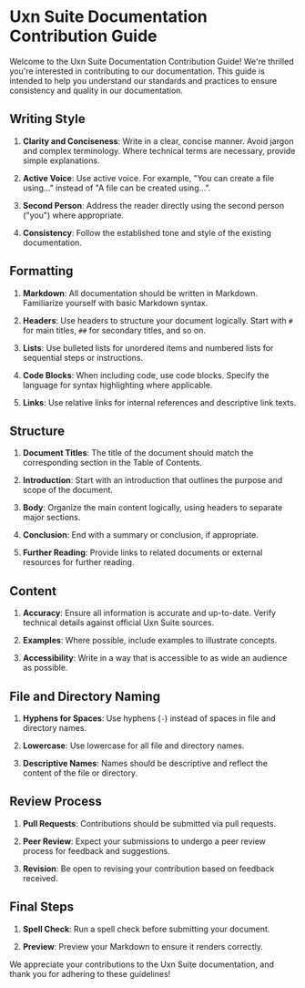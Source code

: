 # Uxn Suite Documentation Contribution Guide

Welcome to the Uxn Suite Documentation Contribution Guide! We're thrilled you're interested in contributing to our documentation. This guide is intended to help you understand our standards and practices to ensure consistency and quality in our documentation.

## Writing Style

1. **Clarity and Conciseness**: Write in a clear, concise manner. Avoid jargon and complex terminology. Where technical terms are necessary, provide simple explanations.

2. **Active Voice**: Use active voice. For example, "You can create a file using..." instead of "A file can be created using...".

3. **Second Person**: Address the reader directly using the second person ("you") where appropriate.

4. **Consistency**: Follow the established tone and style of the existing documentation.

## Formatting

1. **Markdown**: All documentation should be written in Markdown. Familiarize yourself with basic Markdown syntax.

2. **Headers**: Use headers to structure your document logically. Start with `#` for main titles, `##` for secondary titles, and so on.

3. **Lists**: Use bulleted lists for unordered items and numbered lists for sequential steps or instructions.

4. **Code Blocks**: When including code, use code blocks. Specify the language for syntax highlighting where applicable.

5. **Links**: Use relative links for internal references and descriptive link texts.

## Structure

1. **Document Titles**: The title of the document should match the corresponding section in the Table of Contents.

2. **Introduction**: Start with an introduction that outlines the purpose and scope of the document.

3. **Body**: Organize the main content logically, using headers to separate major sections.

4. **Conclusion**: End with a summary or conclusion, if appropriate.

5. **Further Reading**: Provide links to related documents or external resources for further reading.

## Content

1. **Accuracy**: Ensure all information is accurate and up-to-date. Verify technical details against official Uxn Suite sources.

2. **Examples**: Where possible, include examples to illustrate concepts.

3. **Accessibility**: Write in a way that is accessible to as wide an audience as possible.

## File and Directory Naming

1. **Hyphens for Spaces**: Use hyphens (`-`) instead of spaces in file and directory names.

2. **Lowercase**: Use lowercase for all file and directory names.

3. **Descriptive Names**: Names should be descriptive and reflect the content of the file or directory.

## Review Process

1. **Pull Requests**: Contributions should be submitted via pull requests.

2. **Peer Review**: Expect your submissions to undergo a peer review process for feedback and suggestions.

3. **Revision**: Be open to revising your contribution based on feedback received.

## Final Steps

1. **Spell Check**: Run a spell check before submitting your document.

2. **Preview**: Preview your Markdown to ensure it renders correctly.

We appreciate your contributions to the Uxn Suite documentation, and thank you for adhering to these guidelines!
